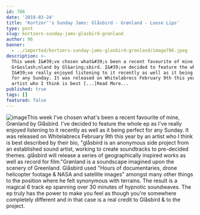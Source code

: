 ```yaml
---
id: 786
date: '2019-03-24'
title: 'Kortzer''s Sunday Jams: Glåsbird - Grønland - Loose Lips'
type: post
slug: kortzers-sunday-jams-glasbird-gronland
author: 96
banner:
  - ../imported/kortzers-sunday-jams-glasbird-gronland/image786.jpeg
description: >-
  This week I&#39;ve chosen what&#39;s been a recent favourite of mine,
  Gr&oslash;nland by Gl&aring;sbird. I&#39;ve decided to feature the whole ep as
  I&#39;ve really enjoyed listening to it recently as well as it being perfect
  for any Sunday. It was released on Whitelabrecs February 9th this year by an
  artist who I think is best [...]Read More...
published: true
tags: []
featured: false
---
```

![image](../../imported/kortzers-sunday-jams-glasbird-gronland/image786.jpeg)This week I've chosen what's been a recent favourite of mine, Grønland by Glåsbird. I've decided to feature the whole ep as I've really enjoyed listening to it recently as well as it being perfect for any Sunday. It was released on Whitelabrecs February 9th this year by an artist who I think is best described by their bio, "glåsbird is an anonymous side project from an established sound artist, working to create soundtracks to pre-decided themes. glåsbird will release a series of geographically inspired works as well as record for film."Grønland is a soundscape imagined upon the scenery of Greenland. Glåsbird used "Hours of documentaries, drone helicopter footage & NASA and satellite images" amongst many other things to the position where he felt synonymous with terrains. The result is a magical 6 track ep spanning over 30 minutes of hypnotic soundwaves. The ep truly has the power to make you feel as though you're somewhere completely different and in that case is a real credit to Glåsbird & to the project.